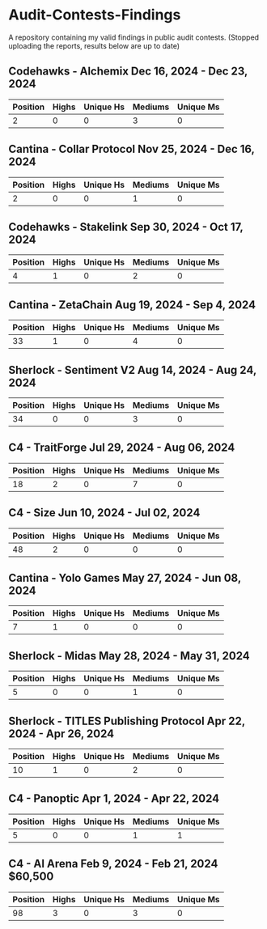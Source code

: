 # Audit-Contests-Findings
A repository containing my valid findings in public audit contests.
(Stopped uploading the reports, results below are up to date)

## Codehawks - Alchemix Dec 16, 2024 - Dec 23, 2024

| Position | Highs | Unique Hs | Mediums | Unique Ms |
|---|---|---|---|---|
| 2 | 0 | 0 | 3 | 0 |

## Cantina - Collar Protocol Nov 25, 2024 - Dec 16, 2024

| Position | Highs | Unique Hs | Mediums | Unique Ms |
|---|---|---|---|---|
| 2 | 0 | 0 | 1 | 0 |

## Codehawks - Stakelink Sep 30, 2024 - Oct 17, 2024

| Position | Highs | Unique Hs | Mediums | Unique Ms |
|---|---|---|---|---|
| 4 | 1 | 0 | 2 | 0 |

## Cantina - ZetaChain Aug 19, 2024 - Sep 4, 2024

| Position | Highs | Unique Hs | Mediums | Unique Ms |
|---|---|---|---|---|
| 33 | 1 | 0 | 4 | 0 |

## Sherlock - Sentiment V2 Aug 14, 2024 - Aug 24, 2024

| Position | Highs | Unique Hs | Mediums | Unique Ms |
|---|---|---|---|---|
| 34 | 0 | 0 | 3 | 0 |

## C4 - TraitForge Jul 29, 2024 - Aug 06, 2024

| Position | Highs | Unique Hs | Mediums | Unique Ms |
|---|---|---|---|---|
| 18 | 2 | 0 | 7 | 0 |

## C4 - Size Jun 10, 2024 - Jul 02, 2024

| Position | Highs | Unique Hs | Mediums | Unique Ms |
|---|---|---|---|---|
| 48 | 2 | 0 | 0 | 0 |

## Cantina - Yolo Games May 27, 2024 - Jun 08, 2024

| Position | Highs | Unique Hs | Mediums | Unique Ms |
|---|---|---|---|---|
| 7 | 1 | 0 | 0 | 0 |

## Sherlock - Midas May 28, 2024 - May 31, 2024

| Position | Highs | Unique Hs | Mediums | Unique Ms |
|---|---|---|---|---|
| 5 | 0 | 0 | 1 | 0 |

## Sherlock - TITLES Publishing Protocol Apr 22, 2024 - Apr 26, 2024

| Position | Highs | Unique Hs | Mediums | Unique Ms |
|---|---|---|---|---|
| 10 | 1 | 0 | 2 | 0 |

## C4 - Panoptic Apr 1, 2024 - Apr 22, 2024 

| Position | Highs | Unique Hs | Mediums | Unique Ms |
|---|---|---|---|---|
| 5 | 0 | 0 | 1 | 1 |

## C4 - AI Arena Feb 9, 2024 - Feb 21, 2024 $60,500

| Position | Highs | Unique Hs | Mediums | Unique Ms |
|---|---|---|---|---|
| 98 | 3 | 0 | 3 | 0 |
